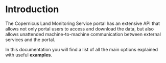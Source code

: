 # Introduction

The Copernicus Land Monitoring Service portal has an extensive API that allows not only
portal users to access and download the data, but also allows unattended machine-to-machine
communication between external services and the portal.

In this documentation you will find a list of all the main options explained with useful
**examples**.
